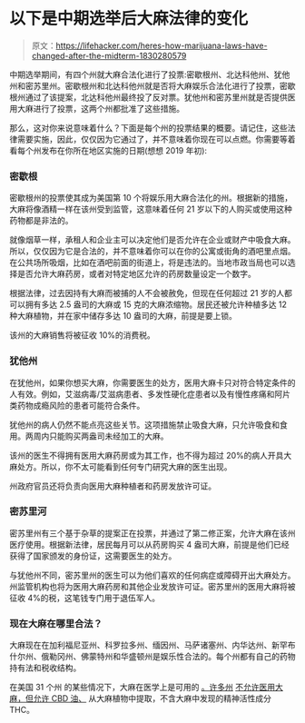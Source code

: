 # 以下是中期选举后大麻法律的变化

> 原文：<https://lifehacker.com/heres-how-marijuana-laws-have-changed-after-the-midterm-1830280579>

中期选举期间，有四个州就大麻合法化进行了投票:密歇根州、北达科他州、犹他州和密苏里州。密歇根州和北达科他州就是否将大麻娱乐合法化进行了投票，密歇根州通过了该提案，北达科他州最终投了反对票。犹他州和密苏里州就是否提供医用大麻进行了投票，这两个州都批准了这些措施。



那么，这对你来说意味着什么？下面是每个州的投票结果的概要。请记住，这些法律需要实施，因此，仅仅因为它通过了，并不意味着你现在可以点燃。你需要等着看每个州发布在你所在地区实施的日期(想想 2019 年初):

### 密歇根

密歇根州的投票使其成为美国第 10 个将娱乐用大麻合法化的州。根据新的措施，大麻将像酒精一样在该州受到监管，这意味着任何 21 岁以下的人购买或使用这种药物都是非法的。

就像烟草一样，承租人和企业主可以决定他们是否允许在企业或财产中吸食大麻。所以，仅仅因为它是合法的，并不意味着你可以在你的公寓或街角的酒吧里点烟。在公共场所吸烟，比如在酒吧前面的街道上，将是违法的。当地市政当局也可以选择是否允许大麻药房，或者对特定地区允许的药房数量设定一个数字。

根据法律，过去因持有大麻而被捕的人不会被赦免，但现在任何超过 21 岁的人都可以拥有多达 2.5 盎司的大麻或 15 克的大麻浓缩物。居民还被允许种植多达 12 种大麻植物，并在家中储存多达 10 盎司的大麻，前提是要上锁。

该州的大麻销售将被征收 10%的消费税。

### 犹他州

在犹他州，如果你想买大麻，你需要医生的处方，医用大麻卡只对符合特定条件的人有效。例如，艾滋病毒/艾滋病患者、多发性硬化症患者以及有慢性疼痛和阿片类药物成瘾风险的患者可能符合条件。

犹他州的病人仍然不能点亮这些关节。这项措施禁止吸食大麻，只允许吸食和食用。两周内只能购买两盎司未经加工的大麻。

该州的医生不得拥有医用大麻药房或为其工作，也不得为超过 20%的病人开具大麻处方。所以，你不太可能看到任何专门研究大麻的医生出现。

州政府官员还将负责向医用大麻种植者和药房发放许可证。

### 密苏里河

密苏里州有三个基于杂草的提案正在投票，并通过了第二修正案，允许大麻在该州医疗使用。根据新法律，居民每月可以从药房购买 4 盎司大麻，前提是他们已经获得了国家颁发的身份证，这需要医生的处方。

与犹他州不同，密苏里州的医生可以为他们喜欢的任何病症或障碍开出大麻处方。州监管机构也将为医用大麻药房和其他企业发放许可证。密苏里州的医用大麻将被征收 4%的税，这笔钱专门用于退伍军人。

### 现在大麻在哪里合法？

大麻现在在加利福尼亚州、科罗拉多州、缅因州、马萨诸塞州、内华达州、新罕布什尔州、俄勒冈州、佛蒙特州和华盛顿州是娱乐性合法的。每个州都有自己的药物持有法和税收结构。

在美国 31 个州 的某些情况下，大麻在医学上是可用的 [。许多州](https://en.wikipedia.org/wiki/Legality_of_cannabis_by_U.S._jurisdiction) [不允许医用大麻，但允许 CBD 油、](https://vitals.lifehacker.com/what-you-should-know-about-cbd-oil-1825430458) 从大麻植物中提取，不含大麻中发现的精神活性成分 THC。